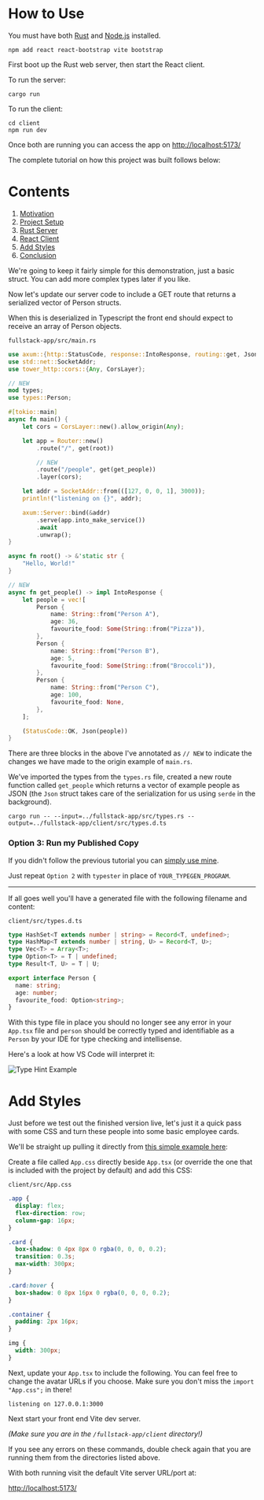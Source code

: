 # How to Use

You must have both [Rust](https://www.rust-lang.org/) and [Node.js](https://nodejs.org/en/) installed.

```
npm add react react-bootstrap vite bootstrap
```

First boot up the Rust web server, then start the React client.

To run the server:

```
cargo run
```

To run the client:

```
cd client
npm run dev
```

Once both are running you can access the app on [http://localhost:5173/]()

The complete tutorial on how this project was built follows below:

# Contents

1. [Motivation](#motivation)
1. [Project Setup](#project-setup)
1. [Rust Server](#rust-server)
1. [React Client](#react-client)
1. [Add Styles](#add-styles)
1. [Conclusion](#conclusion)


We're going to keep it fairly simple for this demonstration, just a basic struct. You can add more complex types later if you like.

Now let's update our server code to include a GET route that returns a serialized vector of Person structs.

When this is deserialized in Typescript the front end should expect to receive an array of Person objects.

`fullstack-app/src/main.rs`

```rust
use axum::{http::StatusCode, response::IntoResponse, routing::get, Json, Router};
use std::net::SocketAddr;
use tower_http::cors::{Any, CorsLayer};

// NEW
mod types;
use types::Person;

#[tokio::main]
async fn main() {
    let cors = CorsLayer::new().allow_origin(Any);

    let app = Router::new()
        .route("/", get(root))

        // NEW
        .route("/people", get(get_people))
        .layer(cors);

    let addr = SocketAddr::from(([127, 0, 0, 1], 3000));
    println!("listening on {}", addr);

    axum::Server::bind(&addr)
        .serve(app.into_make_service())
        .await
        .unwrap();
}

async fn root() -> &'static str {
    "Hello, World!"
}

// NEW
async fn get_people() -> impl IntoResponse {
    let people = vec![
        Person {
            name: String::from("Person A"),
            age: 36,
            favourite_food: Some(String::from("Pizza")),
        },
        Person {
            name: String::from("Person B"),
            age: 5,
            favourite_food: Some(String::from("Broccoli")),
        },
        Person {
            name: String::from("Person C"),
            age: 100,
            favourite_food: None,
        },
    ];

    (StatusCode::OK, Json(people))
}

```

There are three blocks in the above I've annotated as `// NEW` to indicate the changes we have made to the origin example of `main.rs`.

We've imported the types from the `types.rs` file, created a new route function called `get_people` which returns a vector of example people as JSON (the `Json` struct takes care of the serialization for us using `serde` in the background).


```
cargo run -- --input=../fullstack-app/src/types.rs --output=../fullstack-app/client/src/types.d.ts
```


### Option 3: Run my Published Copy

If you didn't follow the previous tutorial you can [simply use mine](https://crates.io/crates/typester).

Just repeat `Option 2` with `typester` in place of `YOUR_TYPEGEN_PROGRAM`.

---

If all goes well you'll have a generated file with the following filename and content:

`client/src/types.d.ts`
```ts
type HashSet<T extends number | string> = Record<T, undefined>;
type HashMap<T extends number | string, U> = Record<T, U>;
type Vec<T> = Array<T>;
type Option<T> = T | undefined;
type Result<T, U> = T | U;

export interface Person {
  name: string;
  age: number;
  favourite_food: Option<string>;
}
```

With this type file in place you should no longer see any error in your `App.tsx` file and `person` should be correctly typed and identifiable as a `Person` by your IDE for type checking and intellisense.

Here's a look at how VS Code will interpret it:

![Type Hint Example](https://res.cloudinary.com/dqse2txyi/image/upload/v1666050136/axum_server/ts_example_chvbjf.png)

# Add Styles

Just before we test out the finished version live, let's just it a quick pass with some CSS and turn these people into some basic employee cards.

We'll be straight up pulling it directly from [this simple example here](https://www.w3schools.com/howto/howto_css_cards.asp):

Create a file called `App.css` directly beside `App.tsx` (or override the one that is included with the project by default) and add this CSS:

`client/src/App.css`
```css
.app {
  display: flex;
  flex-direction: row;
  column-gap: 16px;
}

.card {
  box-shadow: 0 4px 8px 0 rgba(0, 0, 0, 0.2);
  transition: 0.3s;
  max-width: 300px;
}

.card:hover {
  box-shadow: 0 8px 16px 0 rgba(0, 0, 0, 0.2);
}

.container {
  padding: 2px 16px;
}

img {
  width: 300px;
}
```

Next, update your `App.tsx` to include the following.  You can feel free to change the avatar URLs if you choose.  Make sure you don't miss the `import "App.css";` in there!


```
listening on 127.0.0.1:3000
```

Next start your front end Vite dev server.

_(Make sure you are in the `/fullstack-app/client` directory!)_

If you see any errors on these commands, double check again that you are running them from the directories listed above.

With both running visit the default Vite server URL/port at:

[http://localhost:5173/]()
